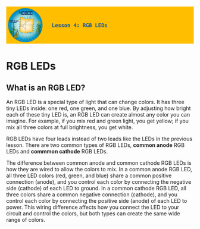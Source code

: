 ![header-lesson-04](assets/header-lesson-04.png)

# RGB LEDs

## What is an RGB LED?

An RGB LED is a special type of light that can change colors. It has three tiny LEDs inside: one red, one green, and one blue. By adjusting how bright each of these tiny LED is, an RGB LED can create almost any color you can imagine. For example, if you mix red and green light, you get yellow; if you mix all three colors at full brightness, you get white.

RGB LEDs have four leads instead of two leads like the LEDs in the previous lesson. There are two common types of RGB LEDs, **common anode** RGB LEDs and **commmon cathode** RGB LEDs.



The difference between common anode and common cathode RGB LEDs is how they are wired to allow the colors to mix. In a common anode RGB LED, all three LED colors (red, green, and blue) share a common positive connection (anode), and you control each color by connecting the negative side (cathode) of each LED to ground. In a common cathode RGB LED, all three colors share a common negative connection (cathode), and you control each color by connecting the positive side (anode) of each LED to power. This wiring difference affects how you connect the LED to your circuit and control the colors, but both types can create the same wide range of colors.
